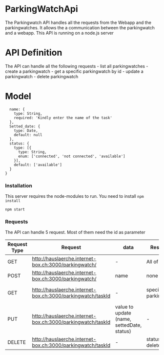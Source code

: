 # ParkingWatchApi

The Parkingwatch API handles all the requests from the Webapp and the parkingwatches. It allows the a communication between the parkingwatch and a webapp. This API is running on a node.js server
# API Definition
The API can handle all the following requests
    - list all parkingwatches
    - create a parkingwatch
    - get a specific parkingwatch by id
    - update a parkingwatch
    - delete parkingwatch
# Model

```
  name: {
    type: String,
    required: 'Kindly enter the name of the task'
  },
  Setted_date: {
    type: Date,
    default: null
  },
  status: {
    type: [{
      type: String,
      enum: ['connected', 'not connected', 'available']
    }],
    default: ['available']
  }
}
```

### Installation
This server requires the node-modules to run. You need to install 
``` npm install ```

```npm start ```

### Requests
The API can handle 5 request. Most of them need the id as parameter

| Request Type | Request | data | Response | Notes |
| ------ | ------ |------ |------ |------ |
| GET | http://hauslaerche.internet-box.ch:3000/parkingwatch/ | - | All of the db| all datasets| 
|POST| http://hauslaerche.internet-box.ch:3000/parkingwatch/ | name | none | creating a new dataset| 
|GET | http://hauslaerche.internet-box.ch:3000/parkingwatch/taskId |-| specific parkingwatch|get all of a specific parkingwatch| 
|PUT | http://hauslaerche.internet-box.ch:3000/parkingwatch/taskId| value to update (name, settedDate, status)| -|Update method|
|DELETE | http://hauslaerche.internet-box.ch:3000/parkingwatch/taskId |- |status of the delete |deleting a dataset|  

